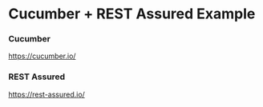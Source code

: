 # Cucumber + REST Assured Example

### Cucumber
https://cucumber.io/

### REST Assured
https://rest-assured.io/